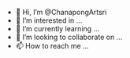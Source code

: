 - 👋 Hi, I’m @ChanapongArtsri
- 👀 I’m interested in ...
- 🌱 I’m currently learning ...
- 💞️ I’m looking to collaborate on ...
- 📫 How to reach me ...

<!---
ChanapongArtsri/ChanapongArtsri is a ✨ special ✨ repository because its `README.md` (this file) appears on your GitHub profile.
You can click the Preview link to take a look at your changes.
--->
